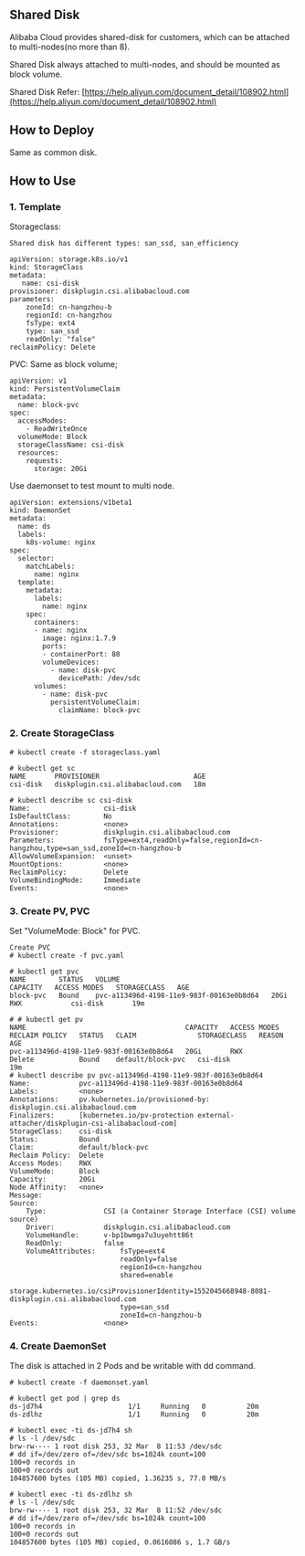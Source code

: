 
## Shared Disk

Alibaba Cloud provides shared-disk for customers, which can be attached to multi-nodes(no more than 8).

Shared Disk always attached to multi-nodes, and should be mounted as block volume.

Shared Disk Refer: [https://help.aliyun.com/document_detail/108902.html](https://help.aliyun.com/document_detail/108902.html)

## How to Deploy

Same as common disk.

## How to Use

### 1. Template

Storageclass:

	Shared disk has different types: san_ssd, san_efficiency

```
apiVersion: storage.k8s.io/v1
kind: StorageClass
metadata:
   name: csi-disk
provisioner: diskplugin.csi.alibabacloud.com
parameters:
    zoneId: cn-hangzhou-b
    regionId: cn-hangzhou
    fsType: ext4
    type: san_ssd
    readOnly: "false"
reclaimPolicy: Delete
```

PVC: Same as block volume;

```
apiVersion: v1
kind: PersistentVolumeClaim
metadata:
  name: block-pvc
spec:
  accessModes:
    - ReadWriteOnce
  volumeMode: Block
  storageClassName: csi-disk
  resources:
    requests:
      storage: 20Gi
```

Use daemonset to test mount to multi node.

```
apiVersion: extensions/v1beta1
kind: DaemonSet
metadata:
  name: ds
  labels:
    k8s-volume: nginx
spec:
  selector:
    matchLabels:
      name: nginx
  template:
    metadata:
      labels:
        name: nginx
    spec:
      containers:
      - name: nginx
        image: nginx:1.7.9
        ports:
        - containerPort: 80
        volumeDevices:
          - name: disk-pvc
            devicePath: /dev/sdc
      volumes:
        - name: disk-pvc
          persistentVolumeClaim:
            claimName: block-pvc
```

### 2. Create StorageClass

```
# kubectl create -f storageclass.yaml

# kubectl get sc
NAME       PROVISIONER                       AGE
csi-disk   diskplugin.csi.alibabacloud.com   18m

# kubectl describe sc csi-disk
Name:                  csi-disk
IsDefaultClass:        No
Annotations:           <none>
Provisioner:           diskplugin.csi.alibabacloud.com
Parameters:            fsType=ext4,readOnly=false,regionId=cn-hangzhou,type=san_ssd,zoneId=cn-hangzhou-b
AllowVolumeExpansion:  <unset>
MountOptions:          <none>
ReclaimPolicy:         Delete
VolumeBindingMode:     Immediate
Events:                <none>
```

### 3. Create PV, PVC

Set "VolumeMode:    Block" for PVC.

```
Create PVC
# kubectl create -f pvc.yaml

# kubectl get pvc
NAME        STATUS   VOLUME                                     CAPACITY   ACCESS MODES   STORAGECLASS   AGE
block-pvc   Bound    pvc-a113496d-4198-11e9-983f-00163e0b8d64   20Gi       RWX            csi-disk       19m

# # kubectl get pv
NAME                                       CAPACITY   ACCESS MODES   RECLAIM POLICY   STATUS   CLAIM               STORAGECLASS   REASON   AGE
pvc-a113496d-4198-11e9-983f-00163e0b8d64   20Gi       RWX            Delete           Bound    default/block-pvc   csi-disk                19m
# kubectl describe pv pvc-a113496d-4198-11e9-983f-00163e0b8d64
Name:            pvc-a113496d-4198-11e9-983f-00163e0b8d64
Labels:          <none>
Annotations:     pv.kubernetes.io/provisioned-by: diskplugin.csi.alibabacloud.com
Finalizers:      [kubernetes.io/pv-protection external-attacher/diskplugin-csi-alibabacloud-com]
StorageClass:    csi-disk
Status:          Bound
Claim:           default/block-pvc
Reclaim Policy:  Delete
Access Modes:    RWX
VolumeMode:      Block
Capacity:        20Gi
Node Affinity:   <none>
Message:
Source:
    Type:              CSI (a Container Storage Interface (CSI) volume source)
    Driver:            diskplugin.csi.alibabacloud.com
    VolumeHandle:      v-bp1bwmga7u3uyehtt86t
    ReadOnly:          false
    VolumeAttributes:      fsType=ext4
                           readOnly=false
                           regionId=cn-hangzhou
                           shared=enable
                           storage.kubernetes.io/csiProvisionerIdentity=1552045668948-8081-diskplugin.csi.alibabacloud.com
                           type=san_ssd
                           zoneId=cn-hangzhou-b
Events:                <none>
```

### 4. Create DaemonSet

The disk is attached in 2 Pods and be writable with dd command.

```
# kubectl create -f daemonset.yaml

# kubectl get pod | grep ds
ds-jd7h4                     1/1     Running   0          20m
ds-zdlhz                     1/1     Running   0          20m

# kubectl exec -ti ds-jd7h4 sh
# ls -l /dev/sdc
brw-rw---- 1 root disk 253, 32 Mar  8 11:53 /dev/sdc
# dd if=/dev/zero of=/dev/sdc bs=1024k count=100
100+0 records in
100+0 records out
104857600 bytes (105 MB) copied, 1.36235 s, 77.0 MB/s

# kubectl exec -ti ds-zdlhz sh
# ls -l /dev/sdc
brw-rw---- 1 root disk 253, 32 Mar  8 11:52 /dev/sdc
# dd if=/dev/zero of=/dev/sdc bs=1024k count=100
100+0 records in
100+0 records out
104857600 bytes (105 MB) copied, 0.0616086 s, 1.7 GB/s
```